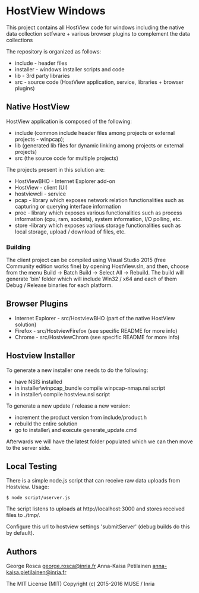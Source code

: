 HostView Windows
================

This project contains all HostView code for windows including the native data collection sotfware + various browser plugins
to complement the data collections

The repository is organized as follows:

* include   - header files
* installer - windows installer scripts and code
* lib       - 3rd party libraries
* src       - source code (HostView application, service, libraries + browser plugins)

Native HostView
---------------

HostView application is composed of the following:

* include (common include header files among projects or external projects - winpcap);
* lib (generated lib files for dynamic linking among projects or external projects)
* src (the source code for multiple projects)

The projects present in this solution are:

* HostViewBHO - Internet Explorer add-on
* HostView - client (UI)
* hostviewcli - service
* pcap - library which exposes network relation functionalities such as capturing or querying interface information
* proc - library which exposes various functionalities such as process information (cpu, ram, sockets), system information, I/O polling, etc.
* store -library which exposes various storage functionalities such as local storage, upload / download of files, etc.

### Building

The client project can be compiled using Visual Studio 2015 (free Community edition works fine) by opening HostView.sln, and then, 
choose from the menu Build -> Batch Build -> Select All -> Rebuild. The build will generate 'bin' folder which will include Win32 / x64 and 
each of them Debug / Release binaries for each platform.

Browser Plugins
---------------

* Internet Explorer - src/HostviewBHO (part of the native HostView solution)
* Firefox - src/HostviewFirefox (see specific README for more info)
* Chrome - src/HostviewChrom (see specific README for more info)

Hostview Installer
------------------

To generate a new installer one needs to do the following:

* have NSIS installed
* in installer\winpcap_bundle compile winpcap-nmap.nsi script
* in installer\ compile hostview.nsi script

To generate a new update / release a new version:

* increment the product version from include/product.h
* rebuild the entire solution
* go to installer\ and execute generate_update.cmd

Afterwards we will have the latest folder populated which we can then move to the server side.

Local Testing
-------------

There is a simple node.js script that can receive raw data uploads from Hostview. Usage:

	$ node script/userver.js

The script listens to uploads at http://localhost:3000 and stores received files to ./tmp/.

Configure this url to hostview settings 'submitServer' (debug builds do this by default).

Authors
-------

George Rosca <george.rosca@inria.fr>
Anna-Kaisa Petilainen <anna-kaisa.pietilainen@inria.fr>

The MIT License (MIT)
Copyright (c) 2015-2016 MUSE / Inria
